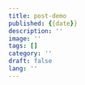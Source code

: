 ```yaml
---
title: post-demo
published: {{date}}
description: ''
image: ''
tags: []
category: ''
draft: false 
lang: ''
---
```


